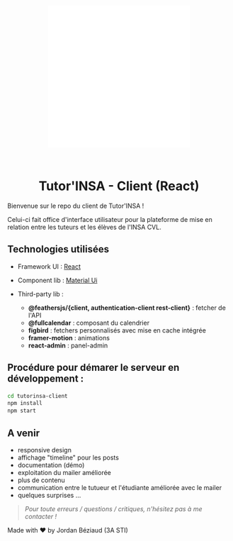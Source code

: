 <p align="center">
<img src="./public/../src/images/logo_tutorat.png" alt="Tutorinsa logo" align="center" style="width:320px">
</p>
<br />

<div align="center">

# Tutor'INSA - Client (React)

</div>

Bienvenue sur le repo du client de Tutor'INSA !

Celui-ci fait office d'interface utilisateur pour la plateforme de mise en relation entre les tuteurs et les élèves de l'INSA CVL. 

## Technologies utilisées
+ Framework UI : [React](https://fr.reactjs.org/)
+ Component lib : [Material Ui](https://material-ui.com/)
+ Third-party lib : 
    
    + **@feathersjs/{client, authentication-client
rest-client}** : fetcher de l'API
    + **@fullcalendar** : composant du calendrier
    + **figbird** : fetchers personnalisés avec mise en cache intégrée 
    + **framer-motion** : animations
    + **react-admin** : panel-admin
  

## Procédure pour démarer le serveur en développement : 

```bash
cd tutorinsa-client 
npm install
npm start
```


## A venir 

+ responsive design 
+ affichage "timeline" pour les posts
+ documentation (démo)
+ exploitation du mailer améliorée
+ plus de contenu 
+ communication entre le tutueur et l'étudiante améliorée avec le mailer 
+ quelques surprises ...

> *Pour toute erreurs / questions / critiques, n'hésitez pas à me contacter !* 

Made with ❤️ by Jordan Béziaud (3A STI)

